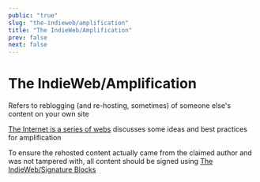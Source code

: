 ```yaml
---
public: "true"
slug: "the-indieweb/amplification"
title: "The IndieWeb/Amplification"
prev: false
next: false
---
```

# The IndieWeb/Amplification

Refers to reblogging (and re-hosting, sometimes) of someone else's content on your own site

[The Internet is a series of webs](https://aramzs.xyz/essays/the-internet-is-a-series-of-webs/)  discusses some ideas and best practices for amplification

To ensure the rehosted content actually came from the claimed author and was not tampered with, all content should be signed using [The IndieWeb/Signature Blocks](/garden/the-indieweb/signature-blocks/index.md)
